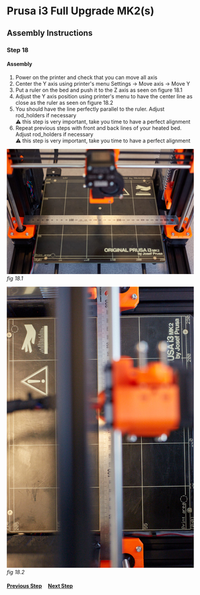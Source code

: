 # Prusa i3 Full Upgrade MK2(s)

## Assembly Instructions

### Step 18

#### Assembly

1. Power on the printer and check that you can move all axis
1. Center the Y axis using printer's menu Settings -> Move axis -> Move Y
1. Put a ruler on the bed and push it to the Z axis as seen on figure 18.1
1. Adjust the Y axis position using printer's menu to have the center line as close as the ruler as seen on figure 18.2
1. You should have the line perfectly parallel to the ruler. Adjust rod_holders if necessary<br>
   :warning: this step is very important, take you time to have a perfect alignment
1. Repeat previous steps with front and back lines of your heated bed. Adjust rod_holders if necessary<br>
   :warning: this step is very important, take you time to have a perfect alignment

![](img/fig18.1.jpg)\
*fig 18.1*

![](img/fig18.2.jpg)\
*fig 18.2*

#### [Previous Step](step18.md) &nbsp;&nbsp;&nbsp; [Next Step](step19.md)
